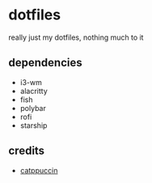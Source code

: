 # dotfiles

really just my dotfiles, nothing much to it

## dependencies
  * i3-wm
  * alacritty
  * fish
  * polybar
  * rofi
  * starship

## credits
  * [catppuccin](https://github.com/catppuccin)